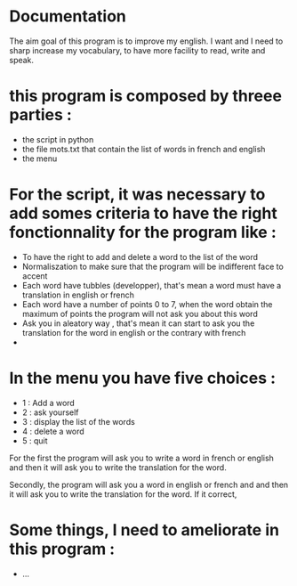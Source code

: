 # Documentation

The aim goal of this program is to improve my english. I want and I need to sharp increase my vocabulary, to have more facility to read, write and speak.

# this program is composed by threee parties : 
  - the script in python
  - the file mots.txt that contain the list of words in french and english
  - the menu

# For the script, it was necessary to add somes criteria to have the right fonctionnality for the program like : 
  - To have the right to add and delete a word to the list of the word
  - Normaliszation to make sure that the program will be indifferent face  to accent
  - Each word have tubbles (developper), that's mean a word must have a translation in english or french
  - Each word have a number of points 0 to 7, when the word obtain the maximum of points the program will not ask you about this word
  - Ask you in aleatory way , that's mean it can start to ask you the translation for the word in english or the contrary with french
  - 


# In the menu you have five choices : 
  - 1 : Add a word
  - 2 : ask yourself
  - 3 : display the list of the words
  - 4 : delete a word
  - 5 : quit

For the first the program will ask you to write a word in french or english and then it will ask you to write the translation for the word.

Secondly, the program will ask you a word in english or french and and then it will ask you to write the translation for the word. 
If it correct, 

# Some things, I need to ameliorate in this program : 

- ...
